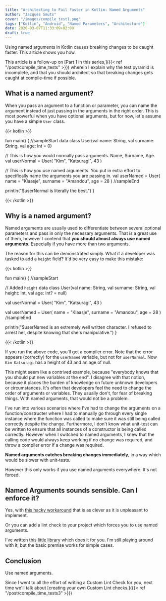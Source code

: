 ```yaml
---
title: "Architecting to Fail Faster in Kotlin: Named Arguments"
author: "Jacques Smuts"
cover: "/images/compile_test1.png"
tags: ["Kotlin", "Android", "Named Parameters", "Architecture"]
date: 2020-03-07T11:33:09+02:00
draft: true
---
```


Using named arguments in Kotlin causes breaking changes to be caught faster. This article shows you how.

<!--more-->

This article is a follow-up on [Part 1 in this series,]({{< ref "/post/compile_time_tests" >}}) wherein I explain why the test pyramid is incomplete, and that you should architect so that breaking changes gets caught at compile-time if possible.

## What is a named argument?

When you pass an argument to a function or parameter, you can name the argument instead of just passing in the arguments in the right order. This is most powerful when you have optional arguments, but for now, let's assume you have a simple `User` class.

{{< kotlin >}}

fun main() {
//sampleStart
  data class User(val name: String, val surname: String, val age: Int = 0)

  // This is how you would normally pass arguments. Name, Surname, Age.
  val userNormal = User(
      "Kim",
      "Katsuragi",
      43
  )

  // This is how you use named arguments. You put in extra effort to specifically name the arguments you are passing in.
  val userNamed = User(
      name = "Klaasje",
      surname = "Amandou",
      age = 28
  )
//sampleEnd

  println("$userNormal is literally the best.")
}

{{< /kotlin >}}

## Why is a named argument?

Named arguments are usually used to differentiate between several optional parameters and pass in only the necessary arguments. That is a great use of them, however I contend that **you should almost always use named arguments.** Especially if you have more than two arguments.

The reason for this can be demonstrated simply. What if a developer was tasked to add a `height` field? It'd be very easy to make this mistake:

{{< kotlin >}}

fun main() {
//sampleStart

  // Added `height`
  data class User(val name: String, val surname: String, val height: Int, val age: Int? = null)

  val userNormal = User(
      "Kim",
      "Katsuragi",
      43
  )

  val userNamed = User(
      name = "Klaasje",
      surname = "Amandou",
      age = 28
  )
//sampleEnd

  println("$userNamed is an extremely well written character. I refused to arrest her, despite knowing that she's manipulative.")
}

{{< /kotlin >}}

If you run the above code, you'll get a compiler error. Note that the error appears (correctly) for the `userNamed` variable, but not for `userNormal`. Now `Kim Katsuragi` has a height of 43 and an age of null.

 This might seem like a contrived example, because "everybody knows that you should put new variables at the end". I disagree with that notion, because it places the burden of knowledge on future unknown developers or circumstances. It's often that developers feel the need to change the order of arguments or variables. They usually don't, for fear of breaking things. With named arguments, that would not be a problem.

 I've run into various scenarios where I've had to change the arguments on a function/constructer where I had to manually go through every single instance where the function was called to make sure it was still being called correctly despite the change. Furthermore, I don't know what unit-test can be written to ensure that all instances of a constructor is being called correctly. However when I switched to named arguments, I knew that the calling code would always keep working if no change was required, and throw a compiler error if a change was required.

**Named arguments catches breaking changes immediately**, in a way which would be slower with unit-tests.

However this only works if you use named arguments everywhere. It's not forced.


## Named Arguments sounds sensible. Can I enforce it?

Yes, with [this hacky workaround](https://stackoverflow.com/questions/37394266/how-can-i-force-calls-to-some-constructors-functions-to-use-named-arguments) that is as clever as it is unpleasant to implement.

Or you can add a lint check to your project which forces you to use named arguments.

I've written [this little library](https://github.com/JacquesSmuts/NamedArgsLint/blob/master/README.md) which does it for you. I'm still playing around with it, but the basic premise works for simple cases.

## Conclusion

Use named arguments.

Since I went to all the effort of writing a Custom Lint Check for you, next time we'll talk about [creating your own Custom Lint checks.]({{< ref "/post/compile_time_tests3" >}})
